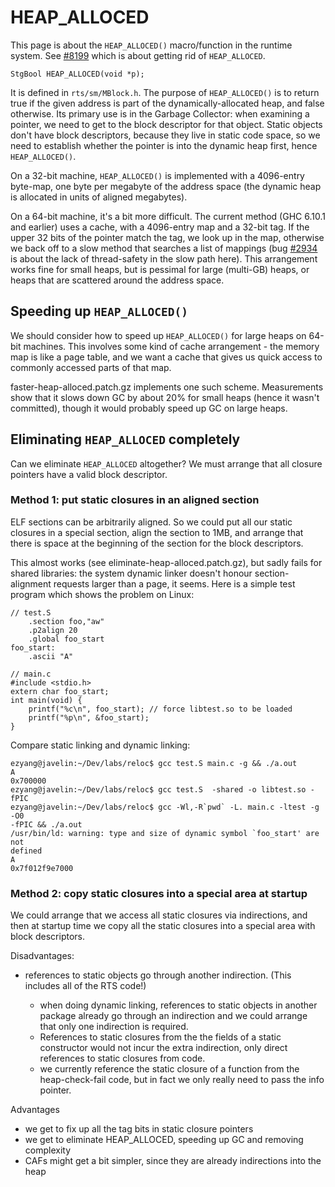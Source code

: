 # HEAP\_ALLOCED



This page is about the `HEAP_ALLOCED()` macro/function in the runtime system.  See [\#8199](http://gitlabghc.nibbler/ghc/ghc/issues/8199) which is about getting rid of `HEAP_ALLOCED`.


```wiki
StgBool HEAP_ALLOCED(void *p);
```


It is defined in `rts/sm/MBlock.h`.  The purpose of `HEAP_ALLOCED()` is to return true if the given address is part of the dynamically-allocated heap, and false otherwise.  Its primary use is in the Garbage Collector: when examining a pointer, we need to get to the block descriptor for that object.  Static objects don't have block descriptors, because they live in static code space, so we need to establish whether the pointer is into the dynamic heap first, hence `HEAP_ALLOCED()`.



On a 32-bit machine, `HEAP_ALLOCED()` is implemented with a 4096-entry byte-map, one byte per megabyte of the address space (the dynamic heap is allocated in units of aligned megabytes).  



On a 64-bit machine, it's a bit more difficult.  The current method (GHC 6.10.1 and earlier) uses a cache, with a 4096-entry map and a 32-bit tag.  If the upper 32 bits of the pointer match the tag, we look up in the map, otherwise we back off to a slow method that searches a list of mappings (bug [\#2934](http://gitlabghc.nibbler/ghc/ghc/issues/2934) is about the lack of thread-safety in the slow path here).  This arrangement works fine for small heaps, but is pessimal for large (multi-GB) heaps, or heaps that are scattered around the address space.


## Speeding up `HEAP_ALLOCED()`



We should consider how to speed up `HEAP_ALLOCED()` for large heaps on 64-bit machines.  This involves some kind of cache arrangement - the memory map is like a page table, and we want a cache that gives us quick access to commonly accessed parts of that map.



faster-heap-alloced.patch.gz implements one such scheme.  Measurements show that it slows down GC by about 20% for small heaps (hence it wasn't committed), though it would probably speed up GC on large heaps.


## Eliminating `HEAP_ALLOCED` completely



Can we eliminate `HEAP_ALLOCED` altogether?  We must arrange that all closure pointers have a valid block descriptor.


### Method 1: put static closures in an aligned section



ELF sections can be arbitrarily aligned.  So we could put all our static closures in a special section, align the section to 1MB, and arrange that there is space at the beginning of the section for the block descriptors.



This almost works (see eliminate-heap-alloced.patch.gz), but sadly fails for shared libraries: the system dynamic linker doesn't honour section-alignment requests larger than a page, it seems. Here is a simple test program which shows the problem on Linux:


```wiki
// test.S
    .section foo,"aw"
    .p2align 20
    .global foo_start
foo_start:
    .ascii "A"
```

```wiki
// main.c
#include <stdio.h>
extern char foo_start;
int main(void) {
    printf("%c\n", foo_start); // force libtest.so to be loaded
    printf("%p\n", &foo_start);
}
```


Compare static linking and dynamic linking:


```wiki
ezyang@javelin:~/Dev/labs/reloc$ gcc test.S main.c -g && ./a.out
A
0x700000
ezyang@javelin:~/Dev/labs/reloc$ gcc test.S  -shared -o libtest.so -fPIC
ezyang@javelin:~/Dev/labs/reloc$ gcc -Wl,-R`pwd` -L. main.c -ltest -g -O0
-fPIC && ./a.out
/usr/bin/ld: warning: type and size of dynamic symbol `foo_start' are not
defined
A
0x7f012f9e7000
```

### Method 2: copy static closures into a special area at startup



We could arrange that we access all static closures via indirections, and then at startup time we copy all the static closures into a special area with block descriptors.



Disadvantages:
  


- references to static objects go through another indirection. (This includes all of the RTS code!)

  - when doing dynamic linking, references to static objects in another package
    already go through an indirection and we could arrange that only one indirection is required.
  - References to static closures from the the fields of a static constructor would not incur the extra indirection,
    only direct references to static closures from code.
  - we currently reference the static closure of a function from the heap-check-fail code, but in fact
    we only really need to pass the info pointer.


Advantages


- we get to fix up all the tag bits in static closure pointers
- we get to eliminate HEAP\_ALLOCED, speeding up GC and removing complexity
- CAFs might get a bit simpler, since they are already indirections into the heap
